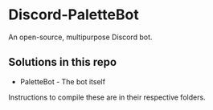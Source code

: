 # Discord-PaletteBot
An open-source, multipurpose Discord bot.

## Solutions in this repo
* PaletteBot - The bot itself

Instructions to compile these are in their respective folders.
